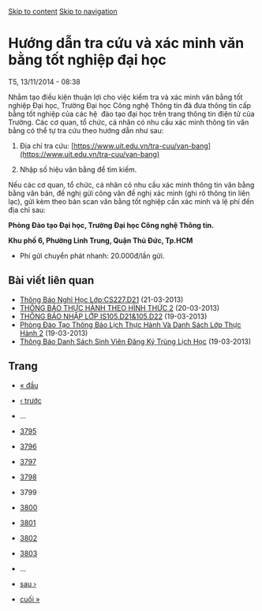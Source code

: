 [Skip to content](https://daa.uit.edu.vn/thongbao/huong-dan-tra-cuu-va-xac-minh-van-bang-tot-nghiep-dai-hoc?page=3798#main)
 [Skip to navigation](https://daa.uit.edu.vn/thongbao/huong-dan-tra-cuu-va-xac-minh-van-bang-tot-nghiep-dai-hoc?page=3798#main-nav)

Hướng dẫn tra cứu và xác minh văn bằng tốt nghiệp đại học
=========================================================

T5, 13/11/2014 - 08:38

Nhằm tạo điều kiện thuận lợi cho việc kiểm tra và xác minh văn bằng tốt nghiệp Đại học, Trường Đại học Công nghệ Thông tin đã đưa thông tin cấp bằng tốt nghiệp của các hệ  đào tạo đại học trên trang thông tin điện tử của Trường. Các cơ quan, tổ chức, cá nhân có nhu cầu xác minh thông tin văn bằng có thể tự tra cứu theo hướng dẫn như sau:

1.  Địa chỉ tra cứu: [https://www.uit.edu.vn/tra-cuu/van-bang](https://www.uit.edu.vn/tra-cuu/van-bang)
    
2.  Nhập số hiệu văn bằng để tìm kiếm.

Nếu các cơ quan, tổ chức, cá nhân có nhu cầu xác minh thông tin văn bằng bằng văn bản, đề nghị gửi công văn đề nghị xác minh (ghi rõ thông tin liên lạc), gửi kèm theo bản scan văn bằng tốt nghiệp cần xác minh và lệ phí đến địa chỉ sau:  

**Phòng Đào tạo Đại học, Trường Đại học Công nghệ Thông tin.**

**Khu phố 6, Phường Linh Trung, Quận Thủ Đức, Tp.HCM**

*   Phí gửi chuyển phát nhanh: 20.000đ/lần gửi.

Bài viết liên quan
------------------

*   [Thông Báo Nghỉ Học Lớp:CS227.D21](https://daa.uit.edu.vn/thongbao/thong-bao-nghi-hoc-lopcs227d21)
     (21-03-2013)
*   [THÔNG BÁO THỰC HÀNH THEO HÌNH THỨC 2](https://daa.uit.edu.vn/thongbao/thong-bao-thuc-hanh-theo-hinh-thuc-2)
     (20-03-2013)
*   [THÔNG BÁO NHẬP LỚP IS105.D21&105.D22](https://daa.uit.edu.vn/thongbao/thong-bao-nhap-lop-is105d21105d22)
     (19-03-2013)
*   [Phòng Đào Tạo Thông Báo Lịch Thực Hành Và Danh Sách Lớp Thực Hành 2](https://daa.uit.edu.vn/thongbao/phong-dao-tao-thong-bao-lich-thuc-hanh-va-danh-sach-lop-thuc-hanh-2)
     (19-03-2013)
*   [Thông Báo Danh Sách Sinh Viên Đăng Ký Trùng Lịch Học](https://daa.uit.edu.vn/thongbao/thong-bao-danh-sach-sinh-vien-dang-ky-trung-lich-hoc)
     (19-03-2013)

Trang
-----

*   [« đầu](https://daa.uit.edu.vn/thongbao/huong-dan-tra-cuu-va-xac-minh-van-bang-tot-nghiep-dai-hoc "Đến trang đầu tiên")
    
*   [‹ trước](https://daa.uit.edu.vn/thongbao/huong-dan-tra-cuu-va-xac-minh-van-bang-tot-nghiep-dai-hoc?page=3797 "Đến trang kế trước")
    
*   …
*   [3795](https://daa.uit.edu.vn/thongbao/huong-dan-tra-cuu-va-xac-minh-van-bang-tot-nghiep-dai-hoc?page=3794 "Đến trang 3795")
    
*   [3796](https://daa.uit.edu.vn/thongbao/huong-dan-tra-cuu-va-xac-minh-van-bang-tot-nghiep-dai-hoc?page=3795 "Đến trang 3796")
    
*   [3797](https://daa.uit.edu.vn/thongbao/huong-dan-tra-cuu-va-xac-minh-van-bang-tot-nghiep-dai-hoc?page=3796 "Đến trang 3797")
    
*   [3798](https://daa.uit.edu.vn/thongbao/huong-dan-tra-cuu-va-xac-minh-van-bang-tot-nghiep-dai-hoc?page=3797 "Đến trang 3798")
    
*   3799
*   [3800](https://daa.uit.edu.vn/thongbao/huong-dan-tra-cuu-va-xac-minh-van-bang-tot-nghiep-dai-hoc?page=3799 "Đến trang 3800")
    
*   [3801](https://daa.uit.edu.vn/thongbao/huong-dan-tra-cuu-va-xac-minh-van-bang-tot-nghiep-dai-hoc?page=3800 "Đến trang 3801")
    
*   [3802](https://daa.uit.edu.vn/thongbao/huong-dan-tra-cuu-va-xac-minh-van-bang-tot-nghiep-dai-hoc?page=3801 "Đến trang 3802")
    
*   [3803](https://daa.uit.edu.vn/thongbao/huong-dan-tra-cuu-va-xac-minh-van-bang-tot-nghiep-dai-hoc?page=3802 "Đến trang 3803")
    
*   …
*   [sau ›](https://daa.uit.edu.vn/thongbao/huong-dan-tra-cuu-va-xac-minh-van-bang-tot-nghiep-dai-hoc?page=3799 "Đến trang kế sau")
    
*   [cuối »](https://daa.uit.edu.vn/thongbao/huong-dan-tra-cuu-va-xac-minh-van-bang-tot-nghiep-dai-hoc?page=3833 "Đến trang cuối cùng")